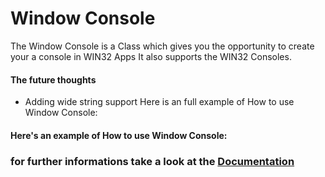# Window Console
The Window Console is a Class which gives you the opportunity to create your a console in WIN32 Apps
It also supports the WIN32 Consoles.
#### The future thoughts
- Adding wide string support
Here is an full example of How to use Window Console: 

#### Here's an example of How to use Window Console: 
### for further informations take a look at the [Documentation](https://mafia-bar.gitbook.io/mafia-bar-sdk/window-console)

